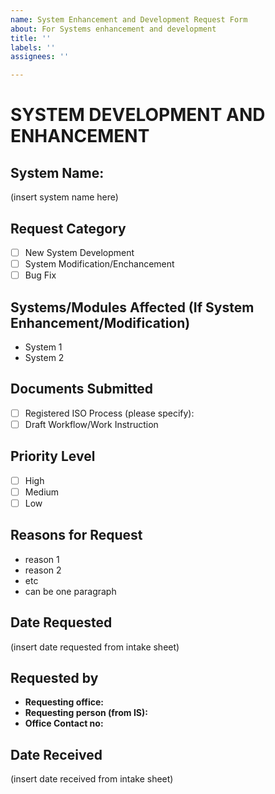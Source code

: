 ```yaml
---
name: System Enhancement and Development Request Form
about: For Systems enhancement and development
title: ''
labels: ''
assignees: ''

---
```


# SYSTEM DEVELOPMENT AND ENHANCEMENT
## System Name:
(insert system name here)

## Request Category
- [ ] New System Development
- [ ] System Modification/Enchancement
- [ ] Bug Fix

## Systems/Modules Affected (If System Enhancement/Modification)
- System 1
- System 2

## Documents Submitted
- [ ] Registered ISO Process (please specify):
- [ ] Draft Workflow/Work Instruction

## Priority Level
- [ ] High
- [ ] Medium
- [ ] Low

## Reasons for Request
- reason 1
- reason 2
- etc
- can be one paragraph

## Date Requested
(insert date requested from intake sheet)

## Requested by
- **Requesting office:**
- **Requesting person (from IS):**
- **Office Contact no:**

## Date Received
(insert date received from intake sheet)


